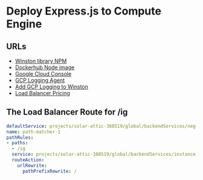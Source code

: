 # Deploy Express.js to Compute Engine

## URLs

- [Winston library NPM](https://www.npmjs.com/package/winston)
- [Dockerhub Node image](https://hub.docker.com/_/node)
- [Google Cloud Console](https://console.cloud.google.com/)
- [GCP Logging Agent](https://cloud.google.com/container-optimized-os/docs/how-to/logging)
- [Add GCP Logging to Winston](https://cloud.google.com/logging/docs/samples/logging-winston-quickstart)
- [Load Balancer Pricing](https://cloud.google.com/vpc/network-pricing#lb)

## The Load Balancer Route for /ig

```yaml
defaultService: projects/solar-attic-388519/global/backendServices/neg-backend
name: path-matcher-1
pathRules:
- paths:
  - /ig
  service: projects/solar-attic-388519/global/backendServices/instance-group-be
  routeAction:
    urlRewrite:
      pathPrefixRewrite: /
```
